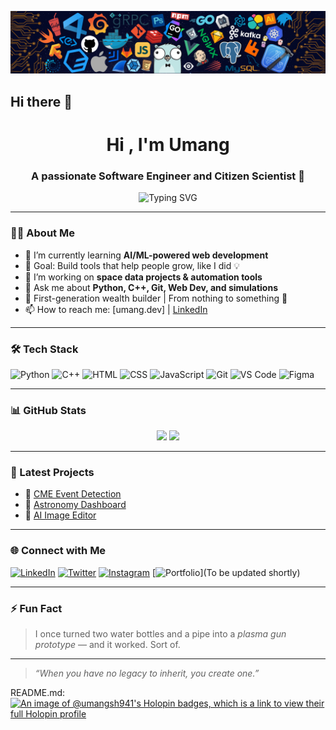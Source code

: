 <p align="center">
  <img src="https://github.com/UMANG-SH941/UMANG-SH941/blob/main/header_.png" alt="banner" />
</p>


## Hi there 👋

<h1 align="center">Hi , I'm Umang</h1>
<h3 align="center">A passionate Software Engineer and Citizen Scientist 🚀</h3>

<p align="center">
  <img src="https://readme-typing-svg.demolab.com?font=Fira+Code&pause=1000&center=true&vCenter=true&width=435&lines=First-gen+Engineer+%F0%9F%94%A5;Building+tech+to+uplift+my+roots;Loves+AI%2C+space+%26+open-source+tools;Always+learning+%F0%9F%93%9A+and+sharing+%F0%9F%92%AB" alt="Typing SVG" />
</p>

---

### 🧑‍💻 About Me
- 🌱 I’m currently learning **AI/ML-powered web development**
- 🎯 Goal: Build tools that help people grow, like I did 💡
- 🚀 I’m working on **space data projects & automation tools**
- 💬 Ask me about **Python, C++, Git, Web Dev, and simulations**
- 🏡 First-generation wealth builder | From nothing to something 💪
- 📫 How to reach me: [umang.dev]
 | [LinkedIn](https://www.linkedin.com/in/umang-shukla-492144264/)

---

### 🛠️ Tech Stack

![Python](https://img.shields.io/badge/-Python-05122A?style=flat&logo=python)
![C++](https://img.shields.io/badge/-C++-05122A?style=flat&logo=c++)
![HTML](https://img.shields.io/badge/-HTML5-05122A?style=flat&logo=html5)
![CSS](https://img.shields.io/badge/-CSS3-05122A?style=flat&logo=css3)
![JavaScript](https://img.shields.io/badge/-JavaScript-05122A?style=flat&logo=javascript)
![Git](https://img.shields.io/badge/-Git-05122A?style=flat&logo=git)
![VS Code](https://img.shields.io/badge/-VS%20Code-05122A?style=flat&logo=visual-studio-code)
![Figma](https://img.shields.io/badge/-Figma-05122A?style=flat&logo=figma)

---

### 📊 GitHub Stats

<p align="center">
  <img src="https://github-readme-stats.vercel.app/api?username=YourGitHubUsername&show_icons=true&theme=github_dark&hide_title=false" />
  <img src="https://github-readme-streak-stats.herokuapp.com/?user=YourGitHubUsername&theme=github-dark-blue" />
</p>

---

### 🎯 Latest Projects

- 🔭 [CME Event Detection](https://github.com/YourGitHubUsername/CME-Detection)
- 🌌 [Astronomy Dashboard](https://github.com/YourGitHubUsername/astro-dashboard)
- 🧠 [AI Image Editor](https://github.com/YourGitHubUsername/image-ai)

---

### 🌐 Connect with Me

[![LinkedIn](https://img.shields.io/badge/-LinkedIn-0A66C2?style=flat&logo=linkedin&logoColor=white)](https://www.linkedin.com/in/umang-shukla-492144264/)
[![Twitter](https://img.shields.io/badge/-Twitter-1DA1F2?style=flat&logo=twitter&logoColor=white)](https://x.com/iopersona08)
[![Instagram](https://img.shields.io/badge/-Instagram-E4405F?style=flat&logo=instagram&logoColor=white)](https://www.instagram.com/retonotes_ix99/)
[![Portfolio](https://img.shields.io/badge/-Portfolio-000?style=flat&logo=vercel&logoColor=white)](To be updated shortly)

---

### ⚡ Fun Fact
> I once turned two water bottles and a pipe into a *plasma gun prototype* — and it worked. Sort of.

---

> *“When you have no legacy to inherit, you create one.”*





<!--
**UMANG-SH941/UMANG-SH941** is a ✨ _special_ ✨ repository because its `README.md` (this file) appears on your GitHub profile.

Here are some ideas to get you started:

- 🔭 I’m currently working on ...
- 🌱 I’m currently learning ...
- 👯 I’m looking to collaborate on ...
- 🤔 I’m looking for help with ...
- 💬 Ask me about ...
- 📫 How to reach me: ...
- 😄 Pronouns: ...
- ⚡ Fun fact: ...
-->
README.md:
[![An image of @umangsh941's Holopin badges, which is a link to view their full Holopin profile](https://holopin.me/umangsh941)](https://holopin.io/@umangsh941)